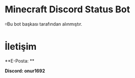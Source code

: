 # Minecraft Discord Status Bot
◽Bu bot başkası tarafından alınmıştır.

# İletişim
**E-Posta: **

**Discord: onur1692**
